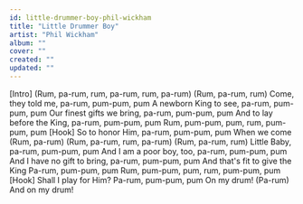 ```yaml
---
id: little-drummer-boy-phil-wickham
title: "Little Drummer Boy"
artist: "Phil Wickham"
album: ""
cover: ""
created: ""
updated: ""
---
```


[Intro]
(Rum, pa-rum, rum, pa-rum, rum, pa-rum)
(Rum, pa-rum, rum)
Come, they told me, pa-rum, pum-pum, pum
A newborn King to see, pa-rum, pum-pum, pum
Our finest gifts we bring, pa-rum, pum-pum, pum
And to lay before the King, pa-rum, pum-pum, pum
Rum, pum-pum, pum, rum, pum-pum, pum
[Hook]
So to honor Him, pa-rum, pum-pum, pum
When we come (Rum, pa-rum)
(Rum, pa-rum, rum, pa-rum)
(Rum, pa-rum, rum)
Little Baby, pa-rum, pum-pum, pum
And I am a poor boy, too, pa-rum, pum-pum, pum
And I have no gift to bring, pa-rum, pum-pum, pum
And that's fit to give the King
Pa-rum, pum-pum, pum
Rum, pum-pum, pum, rum, pum-pum, pum
[Hook]
Shall I play for Him? Pa-rum, pum-pum, pum
On my drum!
(Pa-rum)
And on my drum!